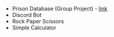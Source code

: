 - Prison Database (Group Project) - [link](Prison-Database/V4)
- Discord Bot
- Rock Paper Scissors
- Simple Calculator 
